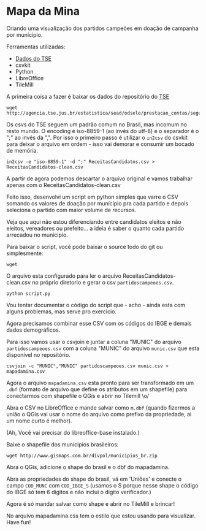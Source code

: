 # Mapa da Mina

Criando uma visualização dos partidos campeões em doação de campanha por munícipio.

Ferramentas utilizadas:
* [Dados do TSE](http://www.tse.jus.br/eleicoes/repositorio-de-dados-eleitorais)
* csvkit
* Python
* LibreOffice
* TileMill

A primeira coisa a fazer é baixar os dados do repositório do [TSE](http://www.tse.jus.br/eleicoes/repositorio-de-dados-eleitorais)

    wget http://agencia.tse.jus.br/estatistica/sead/odsele/prestacao_contas/segunda_parcial_2012.zip
    
Os csvs do TSE seguem um padrão comum no Brasil, mas incomum no resto mundo. O encoding é iso-8859-1 (ao invés do utf-8) e o separador é o ";" ao invés da ",".
Por isso o primeiro passo é utilizar o ``in2csv`` do csvkit para deixar o arquivo em ordem - isso vai demorar e consumir um bocado de memória.

    in2csv -e "iso-8859-1" -d ";" ReceitasCandidatos.csv > ReceitasCandidatos-clean.csv

A partir de agora podemos descartar o arquivo original e vamos trabalhar apenas com o ReceitasCandidatos-clean.csv

Feito isso, desenvolvi um script em python simples que varre o CSV somando os valores de doação por munícipio pra cada partido e depois seleciona o partido com maior volume de recursos.

Veja que aqui não estou diferenciando entre candidatos eleitos e não eleitos, vereadores ou prefeito... a ideia é saber o quanto cada partido arrecadou no municipio.

Para baixar o script, você pode baixar o source todo do git ou simplesmente:

    wget 

O arquivo esta configurado para ler o arquivo ReceitasCandidatos-clean.csv no próprio diretorio e gerar o csv ``partidoscampeoes.csv``.

    python script.py

Vou tentar documentar o código do script que - acho - ainda esta com alguns problemas, mas serve pro exercicio.

Agora precisamos combinar esse CSV com os códigos do IBGE e demais dados demográficos.

Para isso vamos usar o csvjoin e juntar a coluna "MUNIC" do arquivo ``partidoscampeoes.csv`` com a coluna "MUNIC" do arquivo ``munic.csv`` que esta disponível no repositório.

    csvjoin -c "MUNIC","MUNIC" partidoscampeoes.csv munic.csv > mapadamina.csv
    
Agora o arquivo ``mapadamina.csv`` esta pronto para ser transformado em um ``.dbf`` (formato de arquivo que define os atributos em um shapefile) para conectarmos com shapefile o QGis e abrir no Tilemill \o/

Abra o CSV no LibreOffice e mande salvar como ``m.dbf`` (quando fizermos a união o QGis vai usar o nome do arquivo como prefixo da propriedade, ai um nome curto é melhor).

(Ah, Você vai precisar do libreoffice-base instalado.)

Baixe o shapefile dos munícipios brasileiros:

    wget http://www.gismaps.com.br/divpol/municipios_br.zip
    
Abra o QGis, adicione o shape do brasil e o dbf do mapadamina.

Abra as propriedades do shape do brasil, vá em 'Uniões' e conecte o campo ``COD_MUNC`` com ``COD_IBGE_S`` (usamos o S porque nesse shape o código do IBGE só tem 6 digitos e não inclui o digito verificador.)

Agora é só mandar salvar como shape e abrir no TileMill e brincar!

No arquivo mapadamina.css tem o estilo que estou usando para visualizar. Have fun!

